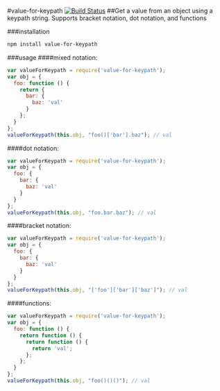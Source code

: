 #value-for-keypath [![Build Status](https://travis-ci.org/tjmehta/value-for-keypath.png?branch=master)](https://travis-ci.org/tjmehta/value-for-keypath)
##Get a value from an object using a keypath string. Supports bracket notation, dot notation, and functions

###installation
```bash
npm install value-for-keypath
```

###usage
####mixed notation:
```js
var valueForKeypath = require('value-for-keypath');
var obj = {
  foo: function () {
    return {
      bar: {
        baz: 'val'
      }
    };
  }
};
valueForKeypath(this.obj, "foo()['bar'].baz"); // val
```

####dot notation:
```js
var valueForKeypath = require('value-for-keypath');
var obj = {
  foo: {
    bar: {
      baz: 'val'
    }
  }
};
valueForKeypath(this.obj, "foo.bar.baz"); // val
```

####bracket notation:
```js
var valueForKeypath = require('value-for-keypath');
var obj = {
  foo: {
    bar: {
      baz: 'val'
    }
  }
};
valueForKeypath(this.obj, "['foo']['bar']['baz']"); // val
```

####functions:
```js
var valueForKeypath = require('value-for-keypath');
var obj = {
  foo: function () {
    return function () {
      return function () {
        return 'val';
      };
    };
  }
};
valueForKeypath(this.obj, "foo()()()"); // val
```
